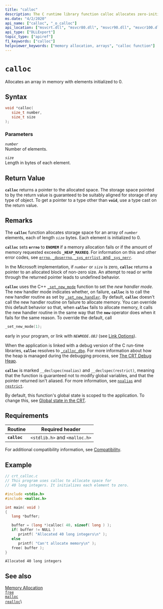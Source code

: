 ```yaml
---
title: "calloc"
description: The C runtime library function calloc allocates zero-initialized memory.
ms.date: "4/2/2020"
api_name: ["calloc", "_o_calloc"]
api_location: ["msvcrt.dll", "msvcr80.dll", "msvcr90.dll", "msvcr100.dll", "msvcr100_clr0400.dll", "msvcr110.dll", "msvcr110_clr0400.dll", "msvcr120.dll", "msvcr120_clr0400.dll", "ucrtbase.dll", "api-ms-win-crt-heap-l1-1-0.dll", "api-ms-win-crt-private-l1-1-0.dll"]
api_type: ["DLLExport"]
topic_type: ["apiref"]
f1_keywords: ["calloc"]
helpviewer_keywords: ["memory allocation, arrays", "calloc function"]
---
```

# `calloc`

Allocates an array in memory with elements initialized to 0.

## Syntax

```C
void *calloc(
   size_t number,
   size_t size
);
```

### Parameters

*`number`*\
Number of elements.

*`size`*\
Length in bytes of each element.

## Return Value

**`calloc`** returns a pointer to the allocated space. The storage space pointed to by the return value is guaranteed to be suitably aligned for storage of any type of object. To get a pointer to a type other than **`void`**, use a type cast on the return value.

## Remarks

The **`calloc`** function allocates storage space for an array of *`number`* elements, each of length *`size`* bytes. Each element is initialized to 0.

**`calloc`** sets **`errno`** to **`ENOMEM`** if a memory allocation fails or if the amount of memory requested exceeds **`_HEAP_MAXREQ`**. For information on this and other error codes, see [`errno`, `_doserrno`, `_sys_errlist`, and `_sys_nerr`](../../c-runtime-library/errno-doserrno-sys-errlist-and-sys-nerr.md).

In the Microsoft implementation, if *`number`* or *`size`* is zero, **`calloc`** returns a pointer to an allocated block of non-zero size. An attempt to read or write through the returned pointer leads to undefined behavior.

**`calloc`** uses the C++ [`_set_new_mode`](set-new-mode.md) function to set the *new handler mode*. The new handler mode indicates whether, on failure, **`calloc`** is to call the new handler routine as set by [`_set_new_handler`](set-new-handler.md). By default, **`calloc`** doesn't call the new handler routine on failure to allocate memory. You can override this default behavior so that, when **`calloc`** fails to allocate memory, it calls the new handler routine in the same way that the **`new`** operator does when it fails for the same reason. To override the default, call

```C
_set_new_mode(1);
```

early in your program, or link with *`NEWMODE.OBJ`* (see [Link Options](../../c-runtime-library/link-options.md)).

When the application is linked with a debug version of the C run-time libraries, **`calloc`** resolves to [`_calloc_dbg`](calloc-dbg.md). For more information about how the heap is managed during the debugging process, see [The CRT Debug Heap](/visualstudio/debugger/crt-debug-heap-details).

**`calloc`** is marked `__declspec(noalias)` and `__declspec(restrict)`, meaning that the function is guaranteed not to modify global variables, and that the pointer returned isn't aliased. For more information, see [`noalias`](../../cpp/noalias.md) and [`restrict`](../../cpp/restrict.md).

By default, this function's global state is scoped to the application. To change this, see [Global state in the CRT](../global-state.md).

## Requirements

|Routine|Required header|
|-------------|---------------------|
|**`calloc`**|`<stdlib.h>` and `<malloc.h>`|

For additional compatibility information, see [Compatibility](../../c-runtime-library/compatibility.md).

## Example

```C
// crt_calloc.c
// This program uses calloc to allocate space for
// 40 long integers. It initializes each element to zero.

#include <stdio.h>
#include <malloc.h>

int main( void )
{
   long *buffer;

   buffer = (long *)calloc( 40, sizeof( long ) );
   if( buffer != NULL )
      printf( "Allocated 40 long integers\n" );
   else
      printf( "Can't allocate memory\n" );
   free( buffer );
}
```

```Output
Allocated 40 long integers
```

## See also

[Memory Allocation](../../c-runtime-library/memory-allocation.md)\
[`free`](free.md)\
[`malloc`](malloc.md)\
[`realloc`](realloc.md)\
